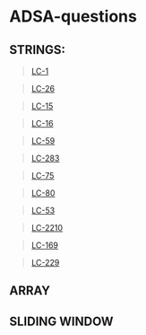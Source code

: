 # ADSA-questions


## STRINGS:

>[LC-1](https://leetcode.com/problems/two-sum/submissions/1777635910/)

>[LC-26](https://leetcode.com/problems/remove-duplicates-from-sorted-array/submissions/1777634746/)

>[LC-15](https://leetcode.com/problems/3sum/submissions/1777637035/)

>[LC-16](https://leetcode.com/problems/3sum-closest/submissions/1777638404/)

>[LC-59](https://leetcode.com/problems/spiral-matrix-ii/submissions/1777640052/)

>[LC-283](https://leetcode.com/problems/move-zeroes/submissions/1777641335/)

>[LC-75](https://leetcode.com/problems/sort-colors/submissions/1777642747/)

>[LC-80](https://leetcode.com/problems/remove-duplicates-from-sorted-array-ii/submissions/1777644550/)

>[LC-53](https://leetcode.com/problems/maximum-subarray/submissions/1777647156/)

>[LC-2210](https://leetcode.com/problems/count-hills-and-valleys-in-an-array/submissions/1777651366/)

>[LC-169](https://leetcode.com/problems/majority-element/submissions/1777652612/)

>[LC-229](https://leetcode.com/problems/majority-element-ii/submissions/1777685001/)




## ARRAY


## SLIDING WINDOW



